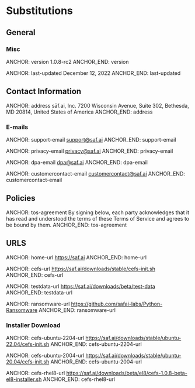 # Substitutions

## General

### Misc

ANCHOR: version
1.0.8-rc2
ANCHOR_END: version

ANCHOR: last-updated
December 12, 2022
ANCHOR_END: last-updated

## Contact Information

ANCHOR: address
sāf.ai, Inc. 7200 Wisconsin Avenue, Suite 302, Bethesda, MD 20814, United States of America
ANCHOR_END: address

### E-mails

ANCHOR: support-email
support@saf.ai
ANCHOR_END: support-email

ANCHOR: privacy-email
privacy@saf.ai
ANCHOR_END: privacy-email

ANCHOR: dpa-email
dpa@saf.ai
ANCHOR_END: dpa-email

ANCHOR: customercontact-email
customercontact@saf.ai
ANCHOR_END: customercontact-email

## Policies

ANCHOR: tos-agreement
By signing below, each party acknowledges that it has read and understood the
terms of these Terms of Service and agrees to be bound by them.
ANCHOR_END: tos-agreement

## URLS

ANCHOR: home-url
https://saf.ai
ANCHOR_END: home-url

ANCHOR: cefs-url
https://saf.ai/downloads/stable/cefs-init.sh
ANCHOR_END: cefs-url

ANCHOR: testdata-url
https://saf.ai/downloads/beta/test-data
ANCHOR_END: testdata-url

ANCHOR: ransomware-url
https://github.com/safai-labs/Python-Ransomware
ANCHOR_END: ransomware-url

### Installer Download

ANCHOR: cefs-ubuntu-2204-url
https://saf.ai/downloads/stable/ubuntu-22.04/cefs-init.sh
ANCHOR_END: cefs-ubuntu-2204-url

ANCHOR: cefs-ubuntu-2004-url
https://saf.ai/downloads/stable/ubuntu-20.04/cefs-init.sh
ANCHOR_END: cefs-ubuntu-2004-url

ANCHOR: cefs-rhel8-url
https://saf.ai/downloads/beta/el8/cefs-1.0.8-beta-el8-installer.sh
ANCHOR_END: cefs-rhel8-url
